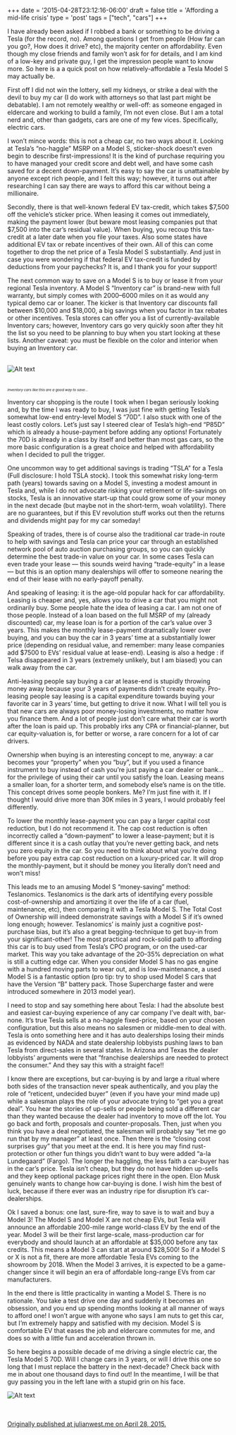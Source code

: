 +++
date = '2015-04-28T23:12:16-06:00'
draft = false
title = 'Affording a mid-life crisis'
type = 'post'
tags = ["tech", "cars"]
+++

I have already been asked if I robbed a bank or something to be driving a Tesla (for the record, no). Among questions I get from people (How far can you go?, How does it drive? etc), the majority center on affordability. Even though my close friends and family won’t ask for for details, and I am kind of a low-key and private guy, I get the impression people want to know more. So here is a a quick post on how relatively-affordable a Tesla Model S may actually be.<br />

First off I did not win the lottery, sell my kidneys, or strike a deal with the devil to buy my car (I do work with attorneys so that last part might be debatable). I am not remotely wealthy or well-off: as someone engaged in eldercare and working to build a family, I’m not even close. But I am a total nerd and, other than gadgets, cars are one of my few vices. Specifically, electric cars.<br />

I won’t mince words: this is not a cheap car, no two ways about it. Looking at Tesla’s “no-haggle” MSRP on a Model S, sticker-shock doesn’t even begin to describe first-impressions! It is the kind of purchase requiring you to have managed your credit score and debt well, and have some cash saved for a decent down-payment. It’s easy to say the car is unattainable by anyone except rich people, and I felt this way; however, it turns out after researching I can say there are ways to afford this car without being a millionaire.<br />

Secondly, there is that well-known federal EV tax-credit, which takes $7,500 off the vehicle’s sticker price. When leasing it comes out immediately, making the payment lower (but beware most leasing companies put that $7,500 into the car’s residual value). When buying, you recoup this tax-credit at a later date when you file your taxes. Also some states have additional EV tax or rebate incentives of their own. All of this can come together to drop the net price of a Tesla Model S substantially. And just in case you were wondering if that federal EV tax-credit is funded by deductions from your paychecks? It is, and I thank you for your support!<br />

The next common way to save on a Model S is to buy or lease it from your regional Tesla inventory. A Model S “Inventory car” is brand-new with full warranty, but simply comes with 2000–6000 miles on it as would any typical demo car or loaner. The kicker is that Inventory car discounts fall between $10,000 and $18,000, a big savings when you factor in tax rebates or other incentives. Tesla stores can offer you a list of currently-available Inventory cars; however, Inventory cars go very quickly soon after they hit the list so you need to be planning to buy when you start looking at these lists. Another caveat: you must be flexible on the color and interior when buying an Inventory car.<br /><br />

<div>
  <img src="https://julianwest.me/Blog/posts/Affording-a-mid-life-crisis/tesla-inventory.jpeg" alt="Alt text">
</div><br /><br />
<div style="font-size: 8px;">
<i>Inventory cars like this are a good way to save…</i>
</div>

Inventory car shopping is the route I took when I began seriously looking and, by the time I was ready to buy, I was just fine with getting Tesla’s somewhat low-end entry-level Model S “70D”. I also stuck with one of the least costly colors. Let’s just say I steered clear of Tesla’s high-end “P85D” which is already a house-payment before adding any options! Fortunately the 70D is already in a class by itself and better than most gas cars, so the more basic configuration is a great choice and helped with affordability when I decided to pull the trigger.<br />

One uncommon way to get additional savings is trading “TSLA” for a Tesla (Full disclosure: I hold TSLA stock). I took this somewhat risky long-term path (years) towards saving on a Model S, investing a modest amount in Tesla and, while I do not advocate risking your retirement or life-savings on stocks, Tesla is an innovative start-up that could grow some of your money in the next decade (but maybe not in the short-term, woah volatility). There are no guarantees, but if this EV revolution stuff works out then the returns and dividends might pay for my car someday!<br />

Speaking of trades, there is of course also the traditional car trade-in route to help with savings and Tesla can price your car through an established network pool of auto auction purchasing groups, so you can quickly determine the best trade-in value on your car. In some cases Tesla can even trade your lease — this sounds weird having “trade-equity” in a lease — but this is an option many dealerships will offer to someone nearing the end of their lease with no early-payoff penalty.<br />

And speaking of leasing: it is the age-old popular hack for car affordability. Leasing is cheaper and, yes, allows you to drive a car that you might not ordinarily buy. Some people hate the idea of leasing a car. I am not one of those people. Instead of a loan based on the full MSRP of my (already discounted) car, my lease loan is for a portion of the car’s value over 3 years. This makes the monthly lease-payment dramatically lower over buying, and you can buy the car in 3 years’ time at a substantially lower price (depending on residual value, and remember: many lease companies add $7500 to EVs’ residual value at lease-end). Leasing is also a hedge : if Telsa disappeared in 3 years (extremely unlikely, but I am biased) you can walk away from the car.<br />

Anti-leasing people say buying a car at lease-end is stupidly throwing money away because your 3 years of payments didn’t create equity. Pro-leasing people say leasing is a capital expenditure towards buying your favorite car in 3 years’ time, but getting to drive it now. What I will tell you is that new cars are always poor money-losing investments, no matter how you finance them. And a lot of people just don’t care what their car is worth after the loan is paid up. This probably irks any CPA or financial-planner, but car equity-valuation is, for better or worse, a rare concern for a lot of car drivers.<br />

Ownership when buying is an interesting concept to me, anyway: a car becomes your “property” when you “buy”, but if you used a finance instrument to buy instead of cash you’re just paying a car dealer or bank…for the privilege of using their car until you satisfy the loan. Leasing means a smaller loan, for a shorter term, and somebody else’s name is on the title. This concept drives some people bonkers. Me? I’m just fine with it. If I thought I would drive more than 30K miles in 3 years, I would probably feel differently.<br />

To lower the monthly lease-payment you can pay a larger capital cost reduction, but I do not recommend it. The cap cost reduction is often incorrectly called a “down-payment” to lower a lease-payment; but it is different since it is a cash outlay that you’re never getting back, and nets you zero equity in the car. So you need to think about what you’re doing before you pay extra cap cost reduction on a luxury-priced car. It will drop the monthly-payment, but it should be money you literally don’t need and won’t miss!<br />

This leads me to an amusing Model S “money-saving” method: Teslanomics. Teslanomics is the dark arts of identifying every possible cost-of-ownership and amortizing it over the life of a car (fuel, maintenance, etc), then comparing it with a Tesla Model S. The Total Cost of Ownership will indeed demonstrate savings with a Model S if it’s owned long enough; however. Teslanomics’ is mainly just a cognitive post-purchase bias, but it’s also a great begging-technique to get buy-in from your significant-other!
The most practical and rock-solid path to affording this car is to buy used from Tesla’s CPO program, or on the used-car market. This way you take advantage of the 20–35% depreciation on what is still a cutting edge car. When you consider Model S has no gas engine with a hundred moving parts to wear out, and is low-maintenance, a used Model S is a fantastic option (pro tip: try to shop used Model S cars that have the Version “B” battery pack. Those Supercharge faster and were introduced somewhere in 2013 model year).<br />

I need to stop and say something here about Tesla: I had the absolute best and easiest car-buying experience of any car company I’ve dealt with, bar-none. It’s true Tesla sells at a no-haggle fixed-price, based on your chosen configuration, but this also means no salesmen or middle-men to deal with. Tesla is onto something here and it has auto dealerships losing their minds as evidenced by NADA and state dealership lobbyists pushing laws to ban Tesla from direct-sales in several states. In Arizona and Texas the dealer lobbyists’ arguments were that ”franchise dealerships are needed to protect the consumer.” And they say this with a straight face!!<br />

I know there are exceptions, but car-buying is by and large a ritual where both sides of the transaction never speak authentically, and you play the role of “reticent, undecided buyer” (even if you have your mind made up) while a salesman plays the role of your advocate trying to “get you a great deal”. You hear the stories of up-sells or people being sold a different car than they wanted because the dealer had inventory to move off the lot. You go back and forth, proposals and counter-proposals. Then, just when you think you have a deal negotiated, the salesman will probably say “let me go run that by my manager” at least once. Then there is the “closing cost surprises guy” that you meet at the end. It is here you may find rust-protection or other fun things you didn’t want to buy were added “a-la Lundegaard” (Fargo). The longer the haggling, the less faith a car-buyer has in the car’s price. Tesla isn’t cheap, but they do not have hidden up-sells and they keep optional package prices right there in the open. Elon Musk genuinely wants to change how car-buying is done. I wish him the best of luck, because if there ever was an industry ripe for disruption it’s car-dealerships.<br />

Ok I saved a bonus: one last, sure-fire, way to save is to wait and buy a Model 3! The Model S and Model X are not cheap EVs, but Tesla will announce an affordable 200-mile range world-class EV by the end of the year. Model 3 will be their first large-scale, mass-production car for everybody and should launch at an affordable at $35,000 before any tax credits. This means a Model 3 can start at around $28,500! So if a Model S or X is not a fit, there are more affordable Tesla EVs coming to the showroom by 2018. When the Model 3 arrives, it is expected to be a game-changer since it will begin an era of affordable long-range EVs from car manufacturers.<br />

In the end there is little practicality in wanting a Model S. There is no rationale. You take a test drive one day and suddenly it becomes an obsession, and you end up spending months looking at all manner of ways to afford one! I won’t argue with anyone who says I am nuts to get this car, but I’m extremely happy and satisfied with my decision. Model S is comfortable EV that eases the job and eldercare commutes for me, and does so with a little fun and acceleration thrown in.<br />

So here begins a possible decade of me driving a single electric car, the Tesla Model S 70D. Will I change cars in 3 years, or will I drive this one so long that I must replace the battery in the next-decade? Check back with me in about one thousand days to find out! In the meantime, I will be that guy passing you in the left lane with a stupid grin on his face.<br />

<div>
  <img src="https://julianwest.me/Blog/posts/Affording-a-mid-life-crisis/tesla-model-s-70d.jpeg" alt="Alt text">
</div><br /><br />

<u>Originally published at julianwest.me on April 28, 2015.</i>